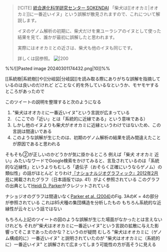 

> [!CITE] [統合進化科学研究センター SOKENDAI](https://twitter.com/SOKENDAI_ESB/status/1762738259468399048)
> 「柴犬は[[オオカミ|オオカミ]]に一番近いイヌ」という誤解が散見されますので、これについて解説します。
> 
> イヌのゲノム解析の初期に、柴犬だけを東ユーラシアのイヌとして使った結果を見て、誰かが最初に誤解したと思われます。
> 
> 実際にはオオカミとの近さは、柴犬も他のイヌも同じです。
> 
> 詳しくは図参照。
> ![|200](https://pbs.twimg.com/media/GHaA7_sbQAAEHhW?format=jpg&name=4096x4096)

%%![[Pasted image 20240301174432.png|10]]%%

[[系統樹|系統樹]]や[[分岐図|分岐図]]を読み取る際にありがちな誤解を指摘しているのは良いのだけれど
どことなく的を外しているなというか、モヤモヤするところがあったので

このツイートの説明を整理すると次のようになる
1. "柴犬はオオカミに一番近いイヌ"という言説が広まっている
2. （ここでの「近い」とは「系統的に近縁である」という意味である）
3. しかし他のイヌよりも柴犬がオオカミに近縁というわけではないため、この言説は間違いである
4. このような誤解が生じたのは、初期のゲノム解析の結果を読み間違えたことが原因であると思われる

そもそも②が正しいのかどうかが気に掛かるところ
例えば「柴犬 オオカミ 近い」みたいなワードでGoogle検索をかけてみると、言及されているのは「系統的な近縁性」というよりもむしろ「遺伝子（おそらく正確にいうならゲノム）の類似性」の話がほとんど
とりわけ[『ナショナルジオグラフィック』2012年2月号](https://natgeo.nikkeibp.co.jp/nng/article/20120120/296810/)に掲載されたグラフ（日本語版ではp. 41）がよく参照されている
このグラフの出典として[Heidi D. Parker](https://www.genome.gov/staff/Heidi-G-Parker-PhD)がクレジットされている

ナショジオのグラフは間違いなく[Parker et al. (2004)](https://doi.org/10.1126/science.1097406)のFig. 3Aの$K = 4$の部分が参照されている
これは85犬種の集団構造を分析したもの
もちろん系統的な近縁性が云々という話ではない

もちろん上記のツイートの図のような誤解が生じた場面がなかったとは言えないけれども
それが"柴犬はオオカミに一番近いイヌ"という言説の拡散に与えた影響ってそこまであったのかな？というのが疑問
むしろ
"柴犬はオオカミに（ゲノム構成的に）一番近いイヌ"
と説明されていたのが
"柴犬はオオカミに（系統的に）一番近いイヌ"
と誤解されて広まってしまう可能性の方が高そうに見える

